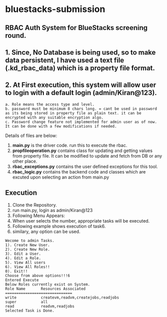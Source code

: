 # bluestacks-submission
## RBAC Auth System for BlueStacks screening round.
## 1. Since, No Database is being used, so to make data persistent, I have used a text file (.kd_rbac_data) which is a property file format.
## 2. At First execution, this system will allow user to login with a default login (admin/Kiran@123).
    a. Role means the access type and level.
    b. password must be minimum 8 chars long. = cant be used in password as its being stored in property file as plain text. it can be encrypted with any suitable encryption algo.
    c. Password change feature not implemented for admin user as of now. It can be done with a few modifications if needed.

Details of files are below:
1. **main.py** is the driver code. run this to execute the rbac.
2. **propfileoperation.py** contains class for updating and getting values from property file. It can be modified to update and fetch from DB or any other place.
3. **rbac_exceptions.py** contains the user defined exceptions for this tool.
4. **rbac_logic.py** contains the backend code and classes which are excuted upon selecting an action from main.py

## Execution
1. Clone the Repository.
2. run main.py, login as admin/Kiran@123
3. Following Menu Appears:
4. When user selects the number, appropriate tasks will be executed.
5. Following example shows execution of task6.
6. similary, any option can be used.

```
Wecome to admin Tasks.
1). Create New User.
2). Create New Role.
3). Edit a User.
4). Edit a Role.
5). View All users
6). View All Roles!!
0). Exit!!
Choose from above options!!!6
Entered Execute
Below Roles currently exist on System.
Role Name       Resources Associated
==============================
write           createvm,readvm,createjobs,readjobs
super           all
read            readvm,readjobs
Selected Task is Done.
```
